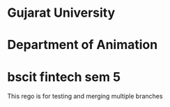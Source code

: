 # Gujarat University
# Department of Animation
# bscit fintech sem 5
This rego is for testing and merging multiple branches
